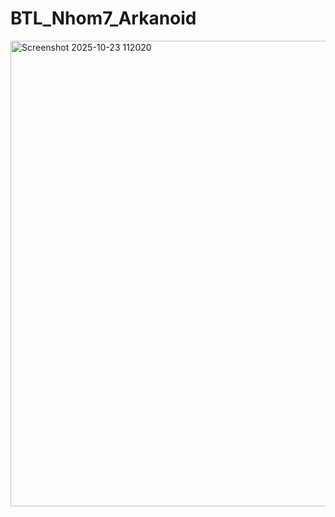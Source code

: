 # BTL_Nhom7_Arkanoid
<img width="1293" height="745" alt="Screenshot 2025-10-23 112020" src="https://github.com/user-attachments/assets/2cf5d6c5-3b1a-46ae-bd7c-0f5131e95985" />

